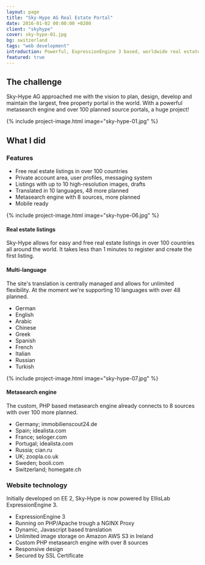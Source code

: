 ```yaml
---
layout: page
title: "Sky-Hype AG Real Estate Portal"
date: 2016-01-02 00:00:00 +0200
client: "skyhype"
cover: sky-hype-01.jpg
bg: switzerland
tags: "web development"
introduction: Powerful, ExpressionEngine 3 based, worldwide real estate portal.
featured: true
---
```


## The challenge

Sky-Hype AG approached me with the vision to plan, design, develop and maintain the largest, free property portal in the world. With a powerful metasearch engine and over 100 planned source portals, a huge project!

{% include project-image.html image="sky-hype-01.jpg" %}

## What I did

### Features

- Free real estate listings in over 100 countries
- Private account area, user profiles, messaging system
- Listings with up to 10 high-resolution images, drafts
- Translated in 10 languages, 48 more planned
- Metasearch engine with 8 sources, more planned
- Mobile ready

{% include project-image.html image="sky-hype-06.jpg" %}

#### Real estate listings

Sky-Hype allows for easy and free real estate listings in over 100 countries all around the world. It takes less than 1 minutes to register and create the first listing.

#### Multi-language

The site's translation is centrally managed and allows for unlimited flexibility. At the moment we're supporting 10 languages with over 48 planned.

- German
- English
- Arabic
- Chinese
- Greek
- Spanish
- French
- Italian
- Russian
- Turkish

{% include project-image.html image="sky-hype-07.jpg" %}

#### Metasearch engine

The custom, PHP based metasearch engine already connects to 8 sources with over 100 more planned.

- Germany; immobilienscout24.de
- Spain; idealista.com
- France; seloger.com
- Portugal; idealista.com
- Russia; cian.ru
- UK; zoopla.co.uk
- Sweden; booli.com
- Switzerland; homegate.ch

### Website technology

Initially developed on EE 2, Sky-Hype is now powered by EllisLab ExpressionEngine 3.

- ExpressionEngine 3
- Running on PHP/Apache trough a NGINX Proxy
- Dynamic, Javascript based translation
- Unlimited image storage on Amazon AWS S3 in Ireland
- Custom PHP metasearch engine with over 8 sources
- Responsive design
- Secured by SSL Certificate
